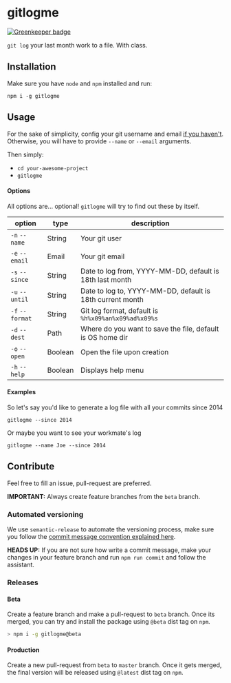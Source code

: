# gitlogme

[![Greenkeeper badge](https://badges.greenkeeper.io/ricardocasares/gitlogme.svg)](https://greenkeeper.io/)

`git log` your last month work to a file. With class.

## Installation

Make sure you have `node` and `npm` installed and run:

`npm i -g gitlogme`

## Usage

For the sake of simplicity, config your git username and email [if you haven't](https://git-scm.com/book/en/v2/Getting-Started-First-Time-Git-Setup). Otherwise, you will have to provide `--name` or `--email` arguments.

Then simply:

- `cd your-awesome-project`
- `gitlogme`

#### Options

All options are... optional! `gitlogme` will try to find out these by itself.

| option          | type    | description                                                |
| --------------- | ------- | ---------------------------------------------------------- |
| `-n` `--name`   | String  | Your git user                                              |
| `-e` `--email`  | Email   | Your git email                                             |
| `-s` `--since`  | String  | Date to log from, YYYY-MM-DD, default is 18th last month   |
| `-u` `--until`  | String  | Date to log to, YYYY-MM-DD, default is 18th current month  |
| `-f` `--format` | String  | Git log format, default is `%h%x09%an%x09%ad%x09%s`        |
| `-d` `--dest`   | Path    | Where do you want to save the file, default is OS home dir |
| `-o` `--open`   | Boolean | Open the file upon creation                                |
| `-h` `--help`   | Boolean | Displays help menu                                         |

#### Examples

So let's say you'd like to generate a log file with all your commits since 2014

`gitlogme --since 2014`

Or maybe you want to see your workmate's log

`gitlogme --name Joe --since 2014`

## Contribute

Feel free to fill an issue, pull-request are preferred.

**IMPORTANT:** Always create feature branches from the `beta` branch.

### Automated versioning

We use `semantic-release` to automate the versioning process, make sure you follow the [commit message convention explained here](https://github.com/semantic-release/semantic-release#commit-message-format).

**HEADS UP:** If you are not sure how write a commit message, make your changes in your feature branch and run `npm run commit` and follow the assistant.

### Releases

#### Beta

Create a feature branch and make a pull-request to `beta` branch.
Once its merged, you can try and install the package using `@beta` dist tag on `npm`.

```bash
> npm i -g gitlogme@beta
```

#### Production

Create a new pull-request from `beta` to `master` branch.
Once it gets merged, the final version will be released using `@latest` dist tag on `npm`.
